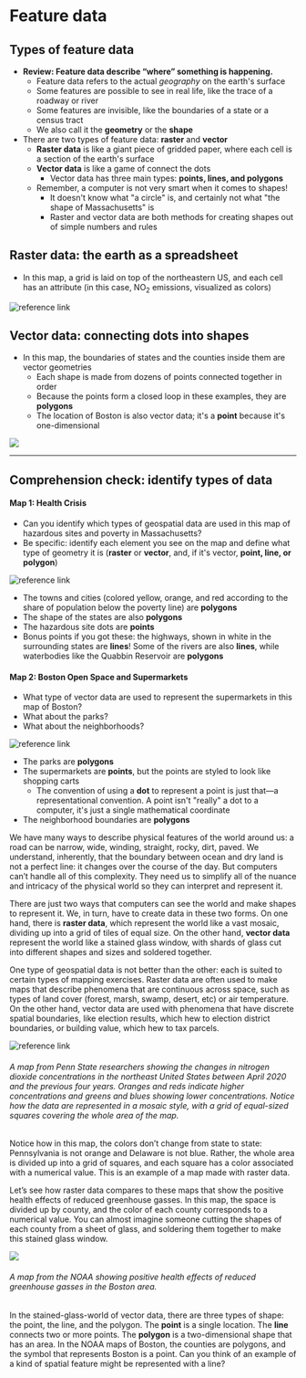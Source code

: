 # Feature data

## Types of feature data

* **Review: Feature data describe “where” something is happening.**
  * Feature data refers to the actual *geography* on the earth's surface
  * Some features are possible to see in real life, like the trace of a roadway or river
  * Some features are invisible, like the boundaries of a state or a census tract
  * We also call it the **geometry** or the **shape**
* There are two types of feature data: **raster** and **vector**
  * **Raster data** is like a giant piece of gridded paper, where each cell is a section of the earth's surface
  * **Vector data**  is like a game of connect the dots
    * Vector data has three main types: **points, lines, and polygons**  
  * Remember, a computer is not very smart when it comes to shapes!
    * It doesn't know what "a circle" is, and certainly not what "the shape of Massachusetts" is
    * Raster and vector data are both methods for creating shapes out of simple numbers and rules

## Raster data: the earth as a spreadsheet

* In this map, a grid is laid on top of the northeastern US, and each cell has an attribute (in this case, NO<sub>2</sub> emissions, visualized as colors)

![reference link](https://news.psu.edu/sites/default/files/styles/photo_gallery_large/public/map_OMI_Difference_Press1024_1.jpg?itok=LOMorxvc)

## Vector data: connecting dots into shapes

* In this map, the boundaries of states and the counties inside them are vector geometries
  * Each shape is made from dozens of points connected together in order
  * Because the points form a closed loop in these examples, they are **polygons**
  * The location of Boston is also vector data; it's a **point** because it's one-dimensional

![](https://www.climate.gov/sites/default/files/N%26F_Boston_Air_Quality_Lg.png)

---
## Comprehension check: identify types of data

#### Map 1: Health Crisis

* Can you identify which types of geospatial data are used in this map of hazardous sites and poverty in Massachusetts?
* Be specific: identify each element you see on the map and define what type of geometry it is (**raster** or **vector**, and, if it's vector, **point, line, or polygon**)

![reference link](https://fedora.digitalcommonwealth.org/fedora/objects/commonwealth:rr173g321/datastreams/access800/content)

<hideable title = "Check your responses for 'Health Crisis'">

* The towns and cities (colored yellow, orange, and red according to the share of population below the poverty line) are **polygons**
* The shape of the states are also **polygons**
* The hazardous site dots are **points**
* Bonus points if you got these: the highways, shown in white in the surrounding states are **lines**! Some of the rivers are also **lines**, while waterbodies like the Quabbin Reservoir are **polygons**

</hideable>

#### Map 2: Boston Open Space and Supermarkets

* What type of vector data are used to represent the supermarkets in this map of Boston?
* What about the parks?
* What about the neighborhoods?

![reference link](https://fedora.digitalcommonwealth.org/fedora/objects/commonwealth:ht250c591/datastreams/access800/content)

<hideable title="Check your responses for Boston Open Space and Supermarkets">

* The parks are **polygons**
* The supermarkets are **points**, but the points are styled to look like shopping carts
  * The convention of using a **dot** to represent a point is just that—a representational convention. A point isn't "really" a dot to a computer, it's just a single mathematical coordinate
* The neighborhood boundaries are **polygons**

</hideable>

<hideable Title = "Read the full text of this section">

We have many ways to describe physical features of the world around us: a road can be narrow, wide, winding, straight, rocky, dirt, paved. We understand, inherently, that the boundary between ocean and dry land is not a perfect line: it changes over the course of the day. But computers can’t handle all of this complexity. They need us to simplify all of the nuance and intricacy of the physical world so they can interpret and represent it.

There are just two ways that computers can see the world and make shapes to represent it. We, in turn, have to create data in these two forms. On one hand, there is **raster data**, which represent the world like a vast mosaic, dividing up into a grid of tiles of equal size. On the other hand, **vector data** represent the world like a stained glass window, with shards of glass cut into different shapes and sizes and soldered together.

One type of geospatial data is not better than the other: each is suited to certain types of mapping exercises. Raster data are often used to make maps that describe phenomena that are continuous across space, such as types of land cover (forest, marsh, swamp, desert, etc) or air temperature. On the other hand, vector data are used with phenomena that have discrete spatial boundaries, like election results, which hew to election district boundaries, or building value, which hew to tax parcels.

![reference link](https://news.psu.edu/sites/default/files/styles/photo_gallery_large/public/map_OMI_Difference_Press1024_1.jpg?itok=LOMorxvc)
###### A map from Penn State researchers showing the changes in nitrogen dioxide concentrations in the northeast United States between April 2020 and the previous four years. Oranges and reds indicate higher concentrations and greens and blues showing lower concentrations. Notice how the data are represented in a mosaic style, with a grid of equal-sized squares covering the whole area of the map.

Notice how in this map, the colors don’t change from state to state: Pennsylvania is not orange and Delaware is not blue. Rather, the whole area is divided up into a grid of squares, and each square has a color associated with a numerical value. This is an example of a map made with raster data.

Let’s see how raster data compares to these maps that show the positive health effects of reduced greenhouse gasses. In this map, the space is divided up by county, and the color of each county corresponds to a numerical value. You can almost imagine someone cutting the shapes of each county from a sheet of glass, and soldering them together to make this stained glass window.  

![](https://www.climate.gov/sites/default/files/N%26F_Boston_Air_Quality_Lg.png)

###### A map from the NOAA showing positive health effects of reduced greenhouse gasses in the Boston area.

In the stained-glass-world of vector data, there are three types of shape: the point, the line, and the polygon. The **point** is a single location. The **line** connects two or more points. The **polygon** is a two-dimensional shape that has an area. In the NOAA maps of Boston, the counties are polygons, and the symbol that represents Boston is a point. Can you think of an example of a kind of spatial feature might be represented with a line?

</hideable>
